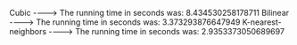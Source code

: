 Cubic    ----> The running time in seconds was: 8.434530258178711
Bilinear ----> The running time in seconds was:  3.373293876647949
K-nearest-neighbors    ----> The running time in seconds was:   2.9353373050689697
